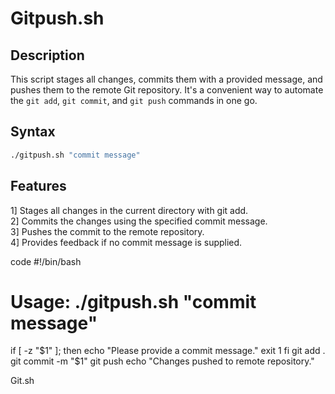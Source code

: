 # Gitpush.sh

## Description

This script stages all changes, commits them with a provided message, and pushes them to the remote Git repository. It's a convenient way to automate the `git add`, `git commit`, and `git push` commands in one go.

## Syntax

```bash
./gitpush.sh "commit message"
```

## Features

1] Stages all changes in the current directory with git add.<br/>
2] Commits the changes using the specified commit message.<br/>
3] Pushes the commit to the remote repository.
<br/>
4] Provides feedback if no commit message is supplied.
<br/>


code 
#!/bin/bash
# Usage: ./gitpush.sh "commit message"
if [ -z "$1" ]; then
    echo "Please provide a commit message."
    exit 1
fi
git add .
git commit -m "$1"
git push
echo "Changes pushed to remote repository."


Git.sh